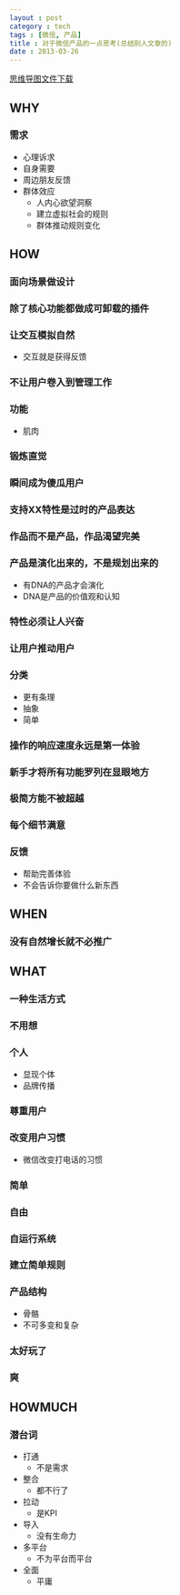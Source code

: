 ```yaml
---
layout : post
category : tech
tags : [微信, 产品]
title : 对于微信产品的一点思考(总结别人文章的)
date : 2013-03-26
---
```

[思维导图文件下载](https://docs.google.com/file/d/0B1DrsqrLRzeIcVRVYVFfNHI5VUU/edit?usp=sharing)

## WHY


### 需求

- 心理诉求
- 自身需要
- 周边朋友反馈
- 群体效应
    - 人内心欲望洞察
    - 建立虚拟社会的规则
    - 群体推动规则变化

## HOW


### 面向场景做设计


### 除了核心功能都做成可卸载的插件


### 让交互模拟自然

- 交互就是获得反馈

### 不让用户卷入到管理工作


### 功能

- 肌肉

### 锻炼直觉


### 瞬间成为傻瓜用户


### 支持XX特性是过时的产品表达


### 作品而不是产品，作品渴望完美


### 产品是演化出来的，不是规划出来的

- 有DNA的产品才会演化
- DNA是产品的价值观和认知

### 特性必须让人兴奋


### 让用户推动用户


### 分类

- 更有条理
- 抽象
- 简单

### 操作的响应速度永远是第一体验


### 新手才将所有功能罗列在显眼地方


### 极简方能不被超越


### 每个细节满意


### 反馈

- 帮助完善体验
- 不会告诉你要做什么新东西

## WHEN


### 没有自然增长就不必推广


## WHAT


### 一种生活方式


### 不用想


### 个人

- 显现个体
- 品牌传播

### 尊重用户


### 改变用户习惯

- 微信改变打电话的习惯

### 简单


### 自由


### 自运行系统


### 建立简单规则


### 产品结构

- 骨骼
- 不可多变和复杂

### 太好玩了


### 爽


## HOWMUCH


### 潜台词

- 打通
    - 不是需求
- 整合
    - 都不行了
- 拉动
    - 是KPI
- 导入
    - 没有生命力
- 多平台
    - 不为平台而平台
- 全面
    - 平庸